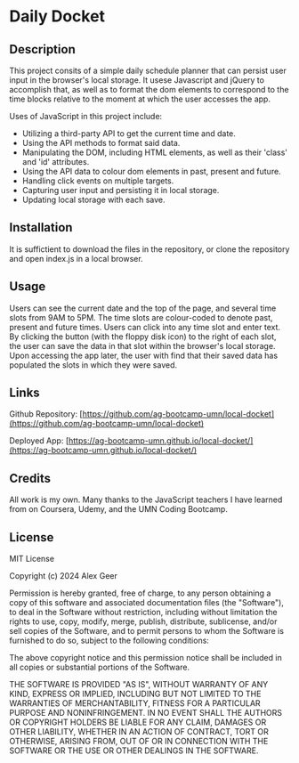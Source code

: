 # Daily Docket

## Description

This project consits of a simple daily schedule planner that can persist user input in the browser's local storage. It usese Javascript and jQuery to accomplish that, as well as to format the dom elements to correspond to the time blocks relative to the moment at which the user accesses the app. 

Uses of JavaScript in this project include:

- Utilizing a third-party API to get the current time and date.
- Using the API methods to format said data.
- Manipulating the DOM, including HTML elements, as well as their 'class' and 'id' attributes.
- Using the API data to colour dom elements in past, present and future.
- Handling click events on multiple targets.
- Capturing user input and persisting it in local storage.
- Updating local storage with each save.

## Installation

It is suffictient to download the files in the repository, or clone the repository and open index.js in a local browser.

## Usage

Users can see the current date and the top of the page, and several time slots from 9AM to 5PM. The time slots are colour-coded to denote past, present and future times.
Users can click into any time slot and enter text. By clicking the button (with the floppy disk icon) to the right of each slot, the user can save the data in that slot within the browser's local storage. Upon accessing the app later, the user with find that their saved data has populated the slots in which they were saved.

## Links

Github Repository: [https://github.com/ag-bootcamp-umn/local-docket](https://github.com/ag-bootcamp-umn/local-docket)

Deployed App: [https://ag-bootcamp-umn.github.io/local-docket/](https://ag-bootcamp-umn.github.io/local-docket/)

## Credits

All work is my own. Many thanks to the JavaScript teachers I have learned from on Coursera, Udemy, and the UMN Coding Bootcamp.

## License

MIT License

Copyright (c) 2024 Alex Geer

Permission is hereby granted, free of charge, to any person obtaining a copy
of this software and associated documentation files (the "Software"), to deal
in the Software without restriction, including without limitation the rights
to use, copy, modify, merge, publish, distribute, sublicense, and/or sell
copies of the Software, and to permit persons to whom the Software is
furnished to do so, subject to the following conditions:

The above copyright notice and this permission notice shall be included in all
copies or substantial portions of the Software.

THE SOFTWARE IS PROVIDED "AS IS", WITHOUT WARRANTY OF ANY KIND, EXPRESS OR
IMPLIED, INCLUDING BUT NOT LIMITED TO THE WARRANTIES OF MERCHANTABILITY,
FITNESS FOR A PARTICULAR PURPOSE AND NONINFRINGEMENT. IN NO EVENT SHALL THE
AUTHORS OR COPYRIGHT HOLDERS BE LIABLE FOR ANY CLAIM, DAMAGES OR OTHER
LIABILITY, WHETHER IN AN ACTION OF CONTRACT, TORT OR OTHERWISE, ARISING FROM,
OUT OF OR IN CONNECTION WITH THE SOFTWARE OR THE USE OR OTHER DEALINGS IN THE
SOFTWARE.
